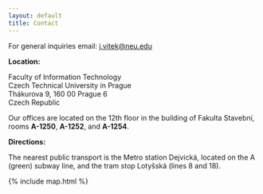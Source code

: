 ```yaml
---
layout: default
title: Contact
---
```


For general inquiries email: [j.vitek@neu.edu](mailto:j.vitek@neu.edu)

**Location:**

Faculty of Information Technology<br/>
Czech Technical University in Prague<br/>
Thákurova 9, 160 00 Prague 6<br/>
Czech Republic


Our offices are located on the 12th floor in the building of Fakulta Stavební, rooms **A-1250**, **A-1252**, and **A-1254**.

**Directions:**

The nearest public transport is the Metro station Dejvická, located on the A (green) subway line, and the tram stop Lotyšská (lines 8 and 18).

{% include map.html %}
